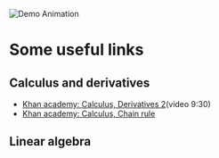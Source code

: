 ![Demo Animation](../assets/42-maths.png) 

# Some useful links
## Calculus and derivatives
- [Khan academy: Calculus, Derivatives 2](https://www.khanacademy.org/test-prep/fr-twelveth-grade-math/les-derivees/introduction-aux-derivees/v/calculus-derivatives-2?utm_campaign=DifferentialCalculus&utm_medium)(video 9:30)
- [Khan academy: Calculus, Chain rule](https://www.khanacademy.org/test-prep/fr-twelveth-grade-math/les-derivees/theoreme-de-a-derivee-des-fonctions-composees/v/chain-rule-introduction)
## Linear algebra
